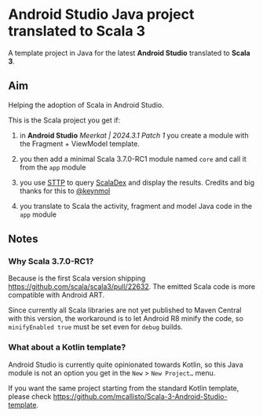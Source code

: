 # Android Studio Java project translated to Scala 3

A template project in Java for the latest **Android Studio** translated to **Scala 3**.

## Aim

Helping the adoption of Scala in Android Studio.

This is the Scala project you get if:

1. in **Android Studio** _Meerkat | 2024.3.1 Patch 1_ you create a module with the Fragment + ViewModel template.

2. you then add a minimal Scala 3.7.0-RC1 module named `core` and call it from the `app` module

3. you use [STTP](https://github.com/softwaremill/sttp) to query [ScalaDex](https://index.scala-lang.org/)
   and display the results. Credits and big thanks for this to [@keynmol](https://github.com/keynmol)

4. you translate to Scala the activity, fragment and model Java code in the `app` module

## Notes

### Why Scala 3.7.0-RC1?

Because is the first Scala version shipping https://github.com/scala/scala3/pull/22632.
The emitted Scala code is more compatible with Android ART.

Since currently all Scala libraries are not yet published to Maven Central with this version,
the workaround is to let Android R8 minify the code,
so `minifyEnabled true` must be set even for `debug` builds.

### What about a Kotlin template?

Android Studio is currently quite opinionated towards Kotlin,
so this Java module is not an option you get in the `New` > `New Project…` menu.

If you want the same project starting from the standard Kotlin template,
please check https://github.com/mcallisto/Scala-3-Android-Studio-template.
